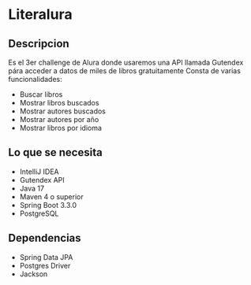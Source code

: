# Literalura
## Descripcion
Es el 3er challenge de Alura donde usaremos una API llamada Gutendex pára acceder a datos de miles de libros gratuitamente
Consta de varias funcionalidades:
- Buscar libros
- Mostrar libros buscados
- Mostrar autores buscados
- Mostrar autores por año
- Mostrar libros por idioma

## Lo que se necesita
- IntelliJ IDEA
- Gutendex API
- Java 17
- Maven 4 o superior
- Spring Boot 3.3.0
- PostgreSQL

## Dependencias
- Spring Data JPA
- Postgres Driver
- Jackson
